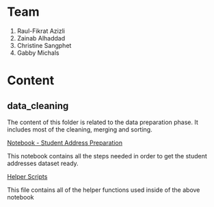 # Team

1. Raul-Fikrat Azizli
2. Zainab Alhaddad
3. Christine Sangphet
4. Gabby Michals


# Content

## data_cleaning

The content of this folder is related to the data preparation phase. It includes most of the cleaning, merging and sorting.


<a href='./data_cleaning/student_addresses.ipynb'>Notebook - Student Address Preparation</a>

This notebook contains all the steps needed in order to get the student addresses dataset ready.

<a href='./data_cleaning/helper.py'>Helper Scripts</a>

This file contains all of the helper functions used inside of the above notebook

